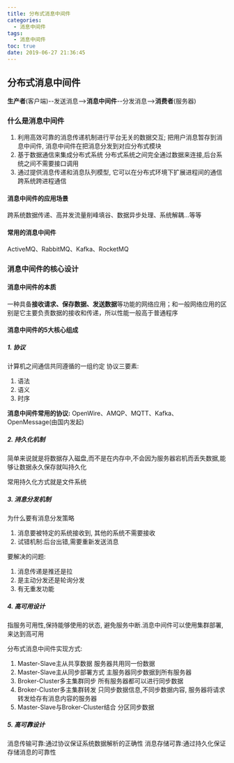 ```yaml
---
title: 分布式消息中间件
categories:
  - 消息中间件
tags:
  - 消息中间件
toc: true
date: 2019-06-27 21:36:45
---
```

## 分布式消息中间件

**生产者**(客户端)--发送消息-->**消息中间件**--分发消息-->**消费者**(服务器)

### 什么是消息中间件

1. 利用高效可靠的消息传递机制进行平台无关的数据交互;
    把用户消息暂存到消息中间件, 消息中间件在把消息分发到对应分布式模块
2. 基于数据通信来集成分布式系统
    分布式系统之间完全通过数据来连接,后台系统之间不需要接口调用
3. 通过提供消息传递和消息队列模型, 它可以在分布式环境下扩展进程间的通信
    跨系统跨进程通信

#### 消息中间件的应用场景

跨系统数据传递、高并发流量削峰填谷、数据异步处理、系统解耦...等等

#### 常用的消息中间件

ActiveMQ、RabbitMQ、Kafka、RocketMQ

### 消息中间件的核心设计

#### 消息中间件的本质

一种具备**接收请求、保存数据、发送数据**等功能的网络应用；和一般网络应用的区别是它主要负责数据的接收和传递，所以性能一般高于普通程序

#### 消息中间件的5大核心组成

##### 1. 协议

计算机之间通信共同遵循的一组约定
协议三要素:

1. 语法
2. 语义
3. 时序

**消息中间件常用的协议:** OpenWire、AMQP、MQTT、Kafka、OpenMessage(由国内发起)

##### 2. 持久化机制

简单来说就是将数据存入磁盘,而不是在内存中,不会因为服务器宕机而丢失数据,能够让数据永久保存就叫持久化

常用持久化方式就是文件系统

##### 3. 消息分发机制

为什么要有消息分发策略

1. 消息要被特定的系统接收到, 其他的系统不需要接收
2. 试错机制:后台出错,需要重新发送消息

要解决的问题:

1. 消息传递是推还是拉
2. 是主动分发还是轮询分发
3. 有无重发功能

##### 4. 高可用设计

指服务可用性,保持能够使用的状态, 避免服务中断.消息中间件可以使用集群部署, 来达到高可用

分布式消息中间件实现方式:

1. Master-Slave主从共享数据
   服务器共用同一份数据
2. Master-Slave主从同步部署方式
   主服务器同步数据到所有服务器
3. Broker-Cluster多主集群同步
   所有服务器都可以进行同步数据
4. Broker-Cluster多主集群转发
   只同步数据信息,不同步数据内容, 服务器将请求转发给存有消息内容的服务器
5. Master-Slave与Broker-Cluster结合
   分区同步数据

##### 5. 高可靠设计

消息传输可靠:通过协议保证系统数据解析的正确性
消息存储可靠:通过持久化保证存储消息的可靠性
